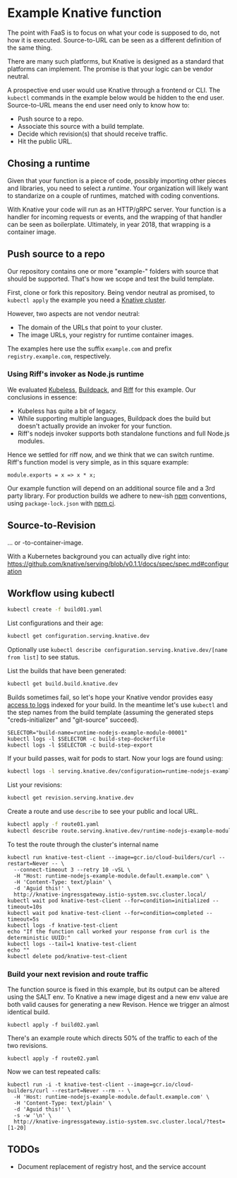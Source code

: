 # Example Knative function

The point with FaaS is to focus on what your code is supposed to do, not how it is executed.
Source-to-URL can be seen as a different definition of the same thing.

There are many such platforms, but Knative is designed as a standard that platforms can implement.
The promise is that your logic can be vendor neutral.

A prospective end user would use Knative through a frontend or CLI.
The `kubectl` commands in the example below would be hidden to the end user.
Source-to-URL means the end user need only to know how to:
 * Push source to a repo.
 * Associate this source with a build template.
 * Decide which revision(s) that should receive traffic.
 * Hit the public URL.

## Chosing a runtime

Given that your function is a piece of code, possibly importing other pieces and libraries,
you need to select a _runtime_.
Your organization will likely want to standarize on a couple of runtimes,
matched with coding conventions.

With Knative your code will run as an HTTP/gRPC server.
Your function is a handler for incoming requests or events,
and the wrapping of that handler can be seen as boilerplate.
Ultimately, in year 2018, that wrapping is a container image.

## Push source to a repo

Our repository contains one or more "example-" folders with source that should be supported.
That's how we scope and test the build template.

First, clone or fork this repository.
Being vendor neutral as promised, to `kubectl apply` the example you need a [Knative cluster](https://github.com/knative/docs/blob/master/install/README.md).

However, two aspects are not vendor neutral:

 * The domain of the URLs that point to your cluster.
 * The image URLs, your registry for runtime container images.

The examples here use the suffix `example.com` and prefix `registry.example.com`, respectively.

### Using Riff's invoker as Node.js runtime

We evaluated [Kubeless](https://kubeless.io/),
[Buildpack](https://docs.cloudfoundry.org/buildpacks/),
and [Riff](https://projectriff.io/invokers/) for this example.
Our conclusions in essence:

 * Kubeless has quite a bit of legacy.
 * While supporting multiple languages, Buildpack does the build but doesn't actually provide an invoker for your function.
 * Riff's nodejs invoker supports both standalone functions and full Node.js modules.

Hence we settled for riff now, and we think that we can switch runtime. Riff's function model is very simple, as in this square example:

```nodejs
module.exports = x => x * x;
```

Our example function will depend on an additional source file and a 3rd party library.
For production builds we adhere to new-ish [npm](https://blog.npmjs.org/post/171556855892/introducing-npm-ci-for-faster-more-reliable) conventions,
using `package-lock.json` with [npm ci](https://docs.npmjs.com/cli/ci).

## Source-to-Revision

... or -to-container-image.

With a Kubernetes background you can actually dive right into:
https://github.com/knative/serving/blob/v0.1.1/docs/spec/spec.md#configuration



## Workflow using kubectl

```bash
kubectl create -f build01.yaml
```

List configurations and their age:
```bash
kubectl get configuration.serving.knative.dev
```

Optionally use `kubectl describe configuration.serving.knative.dev/[name from list]` to see status.

List the builds that have been generated:
```bash
kubectl get build.build.knative.dev
```

Builds sometimes fail, so let's hope your Knative vendor provides easy [access to logs](https://github.com/knative/docs/blob/master/serving/accessing-logs.md) indexed for your build.
In the meantime let's use `kubectl` and the step names from the build template
(assuming the generated steps "creds-initializer" and "git-source" succeed).

```
SELECTOR="build-name=runtime-nodejs-example-module-00001"
kubectl logs -l $SELECTOR -c build-step-dockerfile
kubectl logs -l $SELECTOR -c build-step-export
```

If your build passes, wait for pods to start. Now your logs are found using:

```bash
kubectl logs -l serving.knative.dev/configuration=runtime-nodejs-example-module -c user-container
```

List your revisions:

```bash
kubectl get revision.serving.knative.dev
```

Create a route and use `describe` to see your public and local URL.

```bash
kubectl apply -f route01.yaml
kubectl describe route.serving.knative.dev/runtime-nodejs-example-module
```

To test the route through the cluster's internal name

```
kubectl run knative-test-client --image=gcr.io/cloud-builders/curl --restart=Never -- \
  --connect-timeout 3 --retry 10 -vSL \
  -H "Host: runtime-nodejs-example-module.default.example.com" \
  -H 'Content-Type: text/plain' \
  -d 'Aguid this!' \
  http://knative-ingressgateway.istio-system.svc.cluster.local/
kubectl wait pod knative-test-client --for=condition=initialized --timeout=10s
kubectl wait pod knative-test-client --for=condition=completed --timeout=5s
kubectl logs -f knative-test-client
echo "If the function call worked your response from curl is the deterministic UUID:"
kubectl logs --tail=1 knative-test-client
echo ""
kubectl delete pod/knative-test-client
```

### Build your next revision and route traffic

The function source is fixed in this example,
but its output can be altered using the SALT env.
To Knative a new image digest and a new env value
are both valid causes for generating a new Revison.
Hence we trigger an almost identical build.

```
kubectl apply -f build02.yaml
```

There's an example route which directs 50% of the traffic to each of the two revisions.

```
kubectl apply -f route02.yaml
```

Now we can test repeated calls:

```
kubectl run -i -t knative-test-client --image=gcr.io/cloud-builders/curl --restart=Never --rm -- \
  -H 'Host: runtime-nodejs-example-module.default.example.com' \
  -H 'Content-Type: text/plain' \
  -d 'Aguid this!' \
  -s -w '\n' \
  http://knative-ingressgateway.istio-system.svc.cluster.local/?test=[1-20]
```

## TODOs

 * Document replacement of registry host, and the service account
